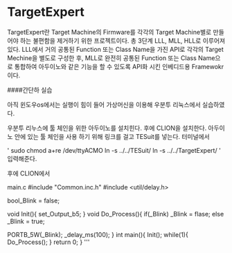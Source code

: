 # TargetExpert

 TargetExpert란 Target Machine의 Firmware를 각각의 Target Machine별로 만들어야 하는 불편함을 제거하기 위한 프로젝트이다.
총 3단계 LLL, MLL, HLL로 이루어져있다. LLL에서 거의 공통된 Function 또는 Class Name을 가진 API로 각각의 Target Mechine을
별도로 구성한 후, MLL로 완전히 공통된 Function 또는 Class Name으로 통합하여 아두이노와 같은 기능을 할 수 있도록 API화 시킨
인베디드용 Framewokr이다.

####간단하 실습

아직 윈도우os에서는 실행이 힘이 들어 가상머신을 이용해 우분투 리눅스에서 실습하였다. 

우분투 리누스에 툴 체인을 위한 아두이노를 설치힌다. 후에 CLION을 설치한다.
아두이노 안에 있는 툴 체인을 사용 하기 위해 링크를 걸고 TESuit를 넣는다.
터미널에서 

\'
sudo chmod a+re /dev/ttyACMO
 ln -s ../../TESuit/
ln -s ../../TargetExpert/
'\
입력해준다.

후에 CLION에서

main.c
 #include "Common.inc.h"
 #include <util/delay.h>
 
 bool_Blink = false;
 
 void Init(){
   set_Output_b5;
 }
 void Do_Process(){
   if(_Blink)
      _Blink = flase;
   else
       _Blink = true;
     
   PORTB_5W(_Blink);
   _delay_ms(100);
 }
 int main(){
   Init();
   while(1){
       Do_Process();
       }
       return 0;
 }
 '''
